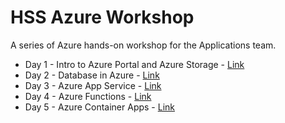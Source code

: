 # HSS Azure Workshop

A series of Azure hands-on workshop for the Applications team.
- Day 1 - Intro to Azure Portal and Azure Storage - [Link](https://github.com/patcty/hssazureworkshop/tree/main/Day1)
- Day 2 - Database in Azure - [Link](https://github.com/patcty/hssazureworkshop/tree/main/Day2)
- Day 3 - Azure App Service - [Link](https://github.com/patcty/hssazureworkshop/tree/main/Day3)
- Day 4 - Azure Functions - [Link](https://github.com/patcty/hssazureworkshop/tree/main/Day4)
- Day 5 - Azure Container Apps - [Link](https://github.com/patcty/hssazureworkshop/tree/main/Day5)